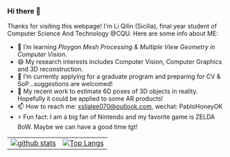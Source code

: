 ### Hi there 👋

<!--
**SiciliaLeco/SiciliaLeco** is a ✨ _special_ ✨ repository because its `README.md` (this file) appears on your GitHub profile.

Here are some ideas to get you started:

- 🔭 I’m currently working on an EYEGAZE project
- 🌱 I’m currently learning ...
- 👯 I’m looking to collaborate on ...
- 🤔 I’m looking for help with ...
- 💬 Ask me about ...
- 📫 How to reach me: ...
- 😄 Pronouns: ...
- ⚡ Fun fact: ...
-->

Thanks for visiting this webpage! I'm Li Qilin (Sicilia), final year student of Computer Science And Technology @CQU. Here are some info about ME:

- 🔭 I’m learning *Ploygon Mesh Processing & Multiple View Geometry in Computer Vision*.
- 😄 My research interests includes Computer Vision, Computer Graphics and 3D reconstruction.
- 🌱 I’m currently applying for a graduate program and preparing for CV & SoP...suggestions are welcomed!
- 🤔 My recent work to estimate 6D poses of 3D objects in reality. Hopefully it could be applied to some AR products!
- 📫 How to reach me: xslialee070@outlook.com, wechat: PabloHoneyOK
- ⚡ Fun fact: I am a big fan of Nintendo and my favorite game is ZELDA BoW. Maybe we can have a good time tgt!
<table>
 <tr>
   <td><a href="https://github.com/anuraghazra/github-readme-stats">
      <img align="center" alt="github stats" src="https://github-readme-stats.vercel.app/api?username=SiciliaLeco&show_icons=true&hide_border=true" />
    </a></td>
    <td><a href="https://github.com/anuraghazra/github-readme-stats">
      <img align="center" alt="Top Langs" src="https://github-readme-stats.vercel.app/api/top-langs/?username=SiciliaLeco&layout=compact&hide_border=true&hide=html,javascript,css,assembly&count_private=true" />
    </a></td>
  </tr>
</table>
